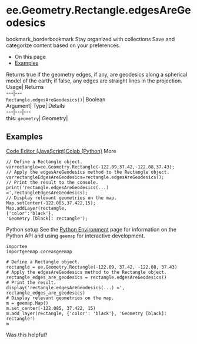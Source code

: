  
#  ee.Geometry.Rectangle.edgesAreGeodesics 
bookmark_borderbookmark Stay organized with collections  Save and categorize content based on your preferences.
  * On this page
  * [Examples](https://developers.google.com/earth-engine/apidocs/ee-geometry-rectangle-edgesaregeodesics#examples)


Returns true if the geometry edges, if any, are geodesics along a spherical model of the earth; if false, any edges are straight lines in the projection. 
Usage| Returns  
---|---  
`Rectangle.edgesAreGeodesics()`| Boolean  
Argument| Type| Details  
---|---|---  
this: `geometry`| Geometry|   
## Examples
[Code Editor (JavaScript)](https://developers.google.com/earth-engine/apidocs/ee-geometry-rectangle-edgesaregeodesics#code-editor-javascript-sample)[Colab (Python)](https://developers.google.com/earth-engine/apidocs/ee-geometry-rectangle-edgesaregeodesics#colab-python-sample) More
```
// Define a Rectangle object.
varrectangle=ee.Geometry.Rectangle(-122.09,37.42,-122.08,37.43);
// Apply the edgesAreGeodesics method to the Rectangle object.
varrectangleEdgesAreGeodesics=rectangle.edgesAreGeodesics();
// Print the result to the console.
print('rectangle.edgesAreGeodesics(...) =',rectangleEdgesAreGeodesics);
// Display relevant geometries on the map.
Map.setCenter(-122.085,37.422,15);
Map.addLayer(rectangle,
{'color':'black'},
'Geometry [black]: rectangle');
```
Python setup
See the [ Python Environment](https://developers.google.com/earth-engine/guides/python_install) page for information on the Python API and using `geemap` for interactive development.
```
importee
importgeemap.coreasgeemap
```
```
# Define a Rectangle object.
rectangle = ee.Geometry.Rectangle(-122.09, 37.42, -122.08, 37.43)
# Apply the edgesAreGeodesics method to the Rectangle object.
rectangle_edges_are_geodesics = rectangle.edgesAreGeodesics()
# Print the result.
display('rectangle.edgesAreGeodesics(...) =', rectangle_edges_are_geodesics)
# Display relevant geometries on the map.
m = geemap.Map()
m.set_center(-122.085, 37.422, 15)
m.add_layer(rectangle, {'color': 'black'}, 'Geometry [black]: rectangle')
m
```

Was this helpful?
